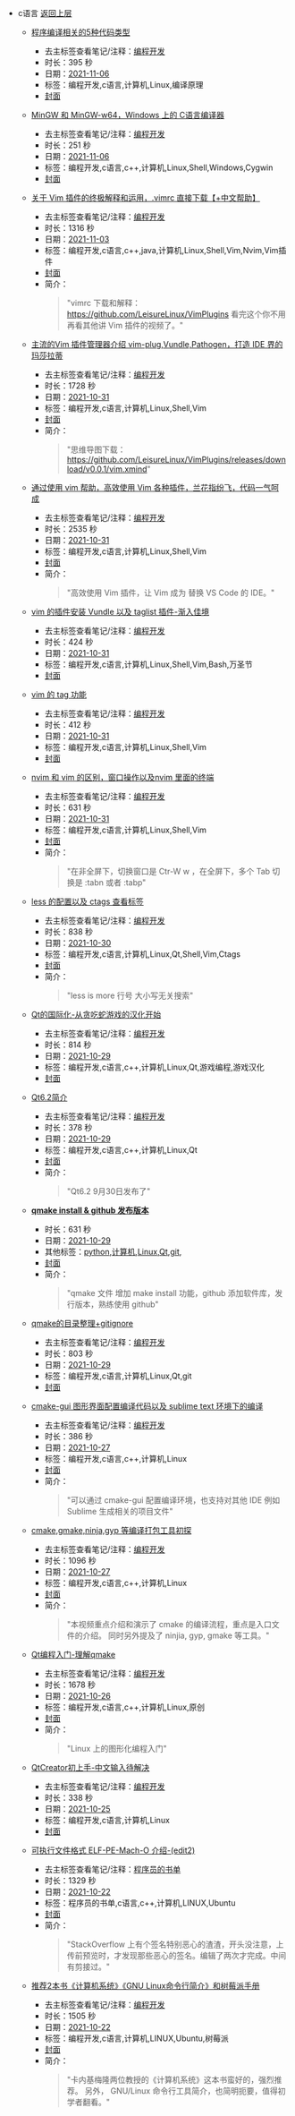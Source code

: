 - c语言 [返回上层](../)
    - [程序编译相关的5种代码类型](https://www.bilibili.com/video/BV1sL411u7QW)
        - 去主标签查看笔记/注释：[编程开发](../tags/编程开发.md)
        - 时长：395 秒
        - 日期：[2021-11-06](../month/202111.md)
        - 标签：编程开发,c语言,计算机,Linux,编译原理
        - [封面](http://i2.hdslb.com/bfs/archive/e3236bdcd1e483bd4905861c4b7a70dc3f71188b.jpg)
    - [MinGW 和 MinGW-w64，Windows 上的 C语言编译器](https://www.bilibili.com/video/BV17r4y1y7cj)
        - 去主标签查看笔记/注释：[编程开发](../tags/编程开发.md)
        - 时长：251 秒
        - 日期：[2021-11-06](../month/202111.md)
        - 标签：编程开发,c语言,c++,计算机,Linux,Shell,Windows,Cygwin
        - [封面](http://i0.hdslb.com/bfs/archive/d0ddd6e865e3d7c02723f4a846113f6c349830e3.jpg)
    - [关于 Vim 插件的终极解释和运用，.vimrc 直接下载【+中文帮助】](https://www.bilibili.com/video/BV1n44y1i7iL)
        - 去主标签查看笔记/注释：[编程开发](../tags/编程开发.md)
        - 时长：1316 秒
        - 日期：[2021-11-03](../month/202111.md)
        - 标签：编程开发,c语言,c++,java,计算机,Linux,Shell,Vim,Nvim,Vim插件
        - [封面](http://i0.hdslb.com/bfs/archive/ff285795baf42eba3778ddbfec3bb55dffddddf0.jpg)
        - 简介：
            > "vimrc 下载和解释： https://github.com/LeisureLinux/VimPlugins
看完这个你不用再看其他讲 Vim 插件的视频了。"

    - [主流的Vim 插件管理器介绍 vim-plug,Vundle,Pathogen，打造 IDE 界的玛莎拉蒂](https://www.bilibili.com/video/BV1kF411a7Xh)
        - 去主标签查看笔记/注释：[编程开发](../tags/编程开发.md)
        - 时长：1728 秒
        - 日期：[2021-10-31](../month/202110.md)
        - 标签：编程开发,c语言,计算机,Linux,Shell,Vim
        - [封面](http://i2.hdslb.com/bfs/archive/e67a5061536c95d1c4248bd0976cf5a26b2356b4.jpg)
        - 简介：
            > "思维导图下载：  https://github.com/LeisureLinux/VimPlugins/releases/download/v0.0.1/vim.xmind"

    - [通过使用 vim 帮助，高效使用 Vim 各种插件，兰花指纷飞，代码一气呵成](https://www.bilibili.com/video/BV18h411t7Kv)
        - 去主标签查看笔记/注释：[编程开发](../tags/编程开发.md)
        - 时长：2535 秒
        - 日期：[2021-10-31](../month/202110.md)
        - 标签：编程开发,c语言,计算机,Linux,Shell,Vim
        - [封面](http://i0.hdslb.com/bfs/archive/f28de85712135e672b2322b2a18f96ebf25a6499.jpg)
        - 简介：
            > "高效使用 Vim 插件，让 Vim 成为 替换 VS Code 的 IDE。"

    - [vim 的插件安装 Vundle 以及 taglist 插件-渐入佳境](https://www.bilibili.com/video/BV17Q4y1S7bD)
        - 去主标签查看笔记/注释：[编程开发](../tags/编程开发.md)
        - 时长：424 秒
        - 日期：[2021-10-31](../month/202110.md)
        - 标签：编程开发,c语言,计算机,Linux,Shell,Vim,Bash,万圣节
        - [封面](http://i1.hdslb.com/bfs/archive/080b55f2414e79922a6f353b6740e46b8f1f85cb.jpg)
    - [vim 的 tag 功能](https://www.bilibili.com/video/BV1fU4y1u7yV)
        - 去主标签查看笔记/注释：[编程开发](../tags/编程开发.md)
        - 时长：412 秒
        - 日期：[2021-10-31](../month/202110.md)
        - 标签：编程开发,c语言,计算机,Linux,Shell,Vim
        - [封面](http://i1.hdslb.com/bfs/archive/ad5dd6453321324ec86bad516aa663afb3e99af6.jpg)
    - [nvim 和 vim 的区别，窗口操作以及nvim 里面的终端](https://www.bilibili.com/video/BV1h34y1o7TW)
        - 去主标签查看笔记/注释：[编程开发](../tags/编程开发.md)
        - 时长：631 秒
        - 日期：[2021-10-31](../month/202110.md)
        - 标签：编程开发,c语言,计算机,Linux,Shell,Vim
        - [封面](http://i1.hdslb.com/bfs/archive/3f9c5703ed3bcc204fe1515fb2bb82feb0c2180d.jpg)
        - 简介：
            > "在非全屏下，切换窗口是 Ctr-W w ，在全屏下，多个 Tab 切换是 :tabn 或者 :tabp"

    - [less 的配置以及 ctags 查看标签](https://www.bilibili.com/video/BV1SS4y1R7A8)
        - 去主标签查看笔记/注释：[编程开发](../tags/编程开发.md)
        - 时长：838 秒
        - 日期：[2021-10-30](../month/202110.md)
        - 标签：编程开发,c语言,计算机,Linux,Qt,Shell,Vim,Ctags
        - [封面](http://i0.hdslb.com/bfs/archive/2ac61dd27a0e9d4745c393ef4faf83185a4c6250.jpg)
        - 简介：
            > "less is more
行号
大小写无关搜索"

    - [Qt的国际化-从贪吃蛇游戏的汉化开始](https://www.bilibili.com/video/BV1tv411u717)
        - 去主标签查看笔记/注释：[编程开发](../tags/编程开发.md)
        - 时长：814 秒
        - 日期：[2021-10-29](../month/202110.md)
        - 标签：编程开发,c语言,c++,计算机,Linux,Qt,游戏编程,游戏汉化
        - [封面](http://i1.hdslb.com/bfs/archive/ed5b290c62785c44cc213d1c951e376e52de56d1.jpg)
    - [Qt6.2简介](https://www.bilibili.com/video/BV1eR4y177XA)
        - 去主标签查看笔记/注释：[编程开发](../tags/编程开发.md)
        - 时长：378 秒
        - 日期：[2021-10-29](../month/202110.md)
        - 标签：编程开发,c语言,c++,计算机,Linux,Qt
        - [封面](http://i0.hdslb.com/bfs/archive/aa500697fb6ac6a7c9066d01238536fb6d220ab3.jpg)
        - 简介：
            > "Qt6.2 9月30日发布了"


    - **[qmake install & github 发布版本](https://www.bilibili.com/video/BV1jP4y1L7U3)**
        - 时长：631 秒
        - 日期：[2021-10-29](../month/202110.md)
        - 其他标签：[python](../tags/python.md),[计算机](../tags/计算机.md),[Linux](../tags/Linux.md),[Qt](../tags/Qt.md),[git](../tags/git.md),
        - [封面](http://i2.hdslb.com/bfs/archive/538baaec64aeb7fd97f16187777c010b0be0b411.jpg)
        - 简介：
            > "qmake 文件 增加 make install 功能，github 添加软件库，发行版本，熟练使用 github"

    - [qmake的目录整理+gitignore](https://www.bilibili.com/video/BV1Pu411o7TE)
        - 去主标签查看笔记/注释：[编程开发](../tags/编程开发.md)
        - 时长：803 秒
        - 日期：[2021-10-29](../month/202110.md)
        - 标签：编程开发,c语言,计算机,Linux,Qt,git
        - [封面](http://i0.hdslb.com/bfs/archive/849997f604085c99b5ef7fae9bc78c1e5bfd1b55.jpg)
    - [cmake-gui 图形界面配置编译代码以及 sublime text 环境下的编译](https://www.bilibili.com/video/BV12T4y1R7gM)
        - 去主标签查看笔记/注释：[编程开发](../tags/编程开发.md)
        - 时长：386 秒
        - 日期：[2021-10-27](../month/202110.md)
        - 标签：编程开发,c语言,c++,计算机,Linux
        - [封面](http://i0.hdslb.com/bfs/archive/3186298f8ae25d50aa6ee4f72f497207a8846f0e.jpg)
        - 简介：
            > "可以通过 cmake-gui 配置编译环境，也支持对其他 IDE 例如 Sublime 生成相关的项目文件"

    - [cmake,gmake,ninja,gyp 等编译打包工具初探](https://www.bilibili.com/video/BV1oR4y1J7hn)
        - 去主标签查看笔记/注释：[编程开发](../tags/编程开发.md)
        - 时长：1096 秒
        - 日期：[2021-10-27](../month/202110.md)
        - 标签：编程开发,c语言,c++,计算机,Linux
        - [封面](http://i2.hdslb.com/bfs/archive/3ee6a71c7186848b2a46812f940c34713370295f.jpg)
        - 简介：
            > "本视频重点介绍和演示了 cmake 的编译流程，重点是入口文件的介绍。
同时另外提及了 ninjia, gyp, gmake 等工具。"

    - [Qt编程入门-理解qmake](https://www.bilibili.com/video/BV1sq4y1G7SJ)
        - 去主标签查看笔记/注释：[编程开发](../tags/编程开发.md)
        - 时长：1678 秒
        - 日期：[2021-10-26](../month/202110.md)
        - 标签：编程开发,c语言,c++,计算机,Linux,原创
        - [封面](http://i2.hdslb.com/bfs/archive/daf6d6a56ebde0ab6683f52828affcc5f6c794fa.jpg)
        - 简介：
            > "Linux 上的图形化编程入门"

    - [QtCreator初上手-中文输入待解决](https://www.bilibili.com/video/BV1Xu411d7ym)
        - 去主标签查看笔记/注释：[编程开发](../tags/编程开发.md)
        - 时长：338 秒
        - 日期：[2021-10-25](../month/202110.md)
        - 标签：编程开发,c语言,计算机,Linux
        - [封面](http://i1.hdslb.com/bfs/archive/b41011d1aa2dc1c7d1b57ebad605ea6147916d04.jpg)
    - [可执行文件格式 ELF-PE-Mach-O 介绍-(edit2)](https://www.bilibili.com/video/BV1LR4y1J7Ne)
        - 去主标签查看笔记/注释：[程序员的书单](../tags/程序员的书单.md)
        - 时长：1329 秒
        - 日期：[2021-10-22](../month/202110.md)
        - 标签：程序员的书单,c语言,c++,计算机,LINUX,Ubuntu
        - [封面](http://i2.hdslb.com/bfs/archive/22a1964d6ff791d6709a748b50d37786134a453e.jpg)
        - 简介：
            > "StackOverflow 上有个签名特别恶心的渣渣，开头没注意，上传前预览时，才发现那些恶心的签名。编辑了两次才完成。中间有剪接过。"

    - [推荐2本书《计算机系统》《GNU Linux命令行简介》和树莓派手册](https://www.bilibili.com/video/BV1DL411G7kX)
        - 去主标签查看笔记/注释：[编程开发](../tags/编程开发.md)
        - 时长：1505 秒
        - 日期：[2021-10-22](../month/202110.md)
        - 标签：编程开发,c语言,计算机,LINUX,Ubuntu,树莓派
        - [封面](http://i0.hdslb.com/bfs/archive/ed41e4a791a94791e22c243d569b304bf8548c59.jpg)
        - 简介：
            > "卡内基梅隆两位教授的《计算机系统》这本书蛮好的，强烈推荐。
另外，  GNU/Linux 命令行工具简介，也简明扼要，值得初学者翻看。"

